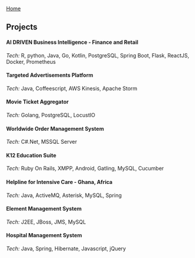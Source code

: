 [Home](/)

## Projects

#### AI DRIVEN Business Intelligence - Finance and Retail
*Tech:* R, python, Java, Go, Kotlin, PostgreSQL, Spring Boot, Flask, ReactJS, Docker, Prometheus

#### Targeted Advertisements Platform
*Tech:* Java, Coffeescript, AWS Kinesis, Apache Storm

#### Movie Ticket Aggregator
*Tech:* Golang, PostgreSQL, LocustIO

#### Worldwide Order Management System
*Tech:* C#.Net, MSSQL Server

#### K12 Education Suite
*Tech:* Ruby On Rails, XMPP, Android, Gatling, MySQL, Cucumber

#### Helpline for Intensive Care - Ghana, Africa
*Tech:* Java, ActiveMQ, Asterisk, MySQL, Spring

#### Element Management System
*Tech:* J2EE, JBoss, JMS, MySQL

#### Hospital Management System
*Tech:* Java, Spring, Hibernate, Javascript, jQuery